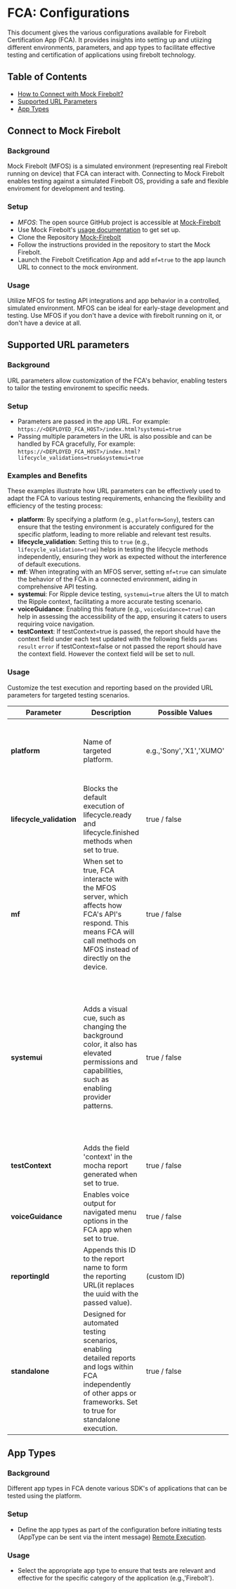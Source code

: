 # FCA: Configurations

This document gives the various configurations available for Firebolt Certification App (FCA). It provides insights into setting up and utiizing different environments, parameters, and app types to facilitate effective testing and certification of applications using firebolt technology. 


## Table of Contents

- [How to Connect with Mock Firebolt?](#connect-to-mock-firebolt)
- [Supported URL Parameters](#supported-url-parameters)
- [App Types](#app-types)

## Connect to Mock Firebolt

### Background

Mock Firebolt (MFOS) is a simulated environment (representing real Firebolt running on device) that FCA can interact with.
Connecting to Mock Firebolt enables testing against a simulated Firebolt OS, providing a safe and flexible enviroment for development and testing.

### Setup

- *MFOS*: The open source GitHub project is accessible at [Mock-Firebolt](https://github.com/rdkcentral/mock-firebolt)
- Use Mock Firebolt's [usage documentation](https://github.com/rdkcentral/mock-firebolt#usage-local) to get set up. 
- Clone the Repository [Mock-Firebolt](https://github.com/rdkcentral/mock-firebolt)
- Follow the instructions provided in the repository to start the Mock Firebolt.
- Launch the Firebolt Cretification App and add `mf=true` to the app launch URL to connect to the mock environment.

### Usage

Utilize MFOS for testing API integrations and app behavior in a controlled, simulated environment. MFOS can be ideal for early-stage development and testing.
Use MFOS if you don't have a device with firebolt running on it, or don't have a device at all.


## Supported URL parameters


### Background

URL parameters allow customization of the FCA's behavior, enabling testers to tailor the testing environemt to specific needs.

### Setup

- Parameters are passed in the app URL. For example:
 `https://<DEPLOYED_FCA_HOST>/index.html?systemui=true`
- Passing multiple parameters in the URL is also possible and can be handled by FCA gracefully, For example:
`https://<DEPLOYED_FCA_HOST>/index.html?lifecycle_validations=true&systemui=true`

### Examples and Benefits

These examples illustrate how URL parameters can be effectively used to adapt the FCA to various testing requirements, enhancing the flexibility and efficiency of the testing process:

- **platform**: By specifying a platform (e.g., `platform=Sony`), testers can ensure that the testing environment is accurately configured for the specific platform, leading to more reliable and relevant test results.
- **lifecycle_validation**: Setting this to `true` (e.g., `lifecycle_validation=true`) helps in testing the lifecycle methods independently, ensuring they work as expected without the interference of default executions.
- **mf**: When integrating with an MFOS server, setting `mf=true` can simulate the behavior of the FCA in a connected environment, aiding in comprehensive API testing.
- **systemui**: For Ripple device testing, `systemui=true` alters the UI to match the Ripple context, facilitating a more accurate testing scenario.
- **voiceGuidance**: Enabling this feature (e.g., `voiceGuidance=true`) can help in assessing the accessibility of the app, ensuring it caters to users requiring voice navigation.
- **testContext**: If testContext=true is passed, the report should have the context field under each test updated with the following fields `params` `result` `error`
    if testContext=false or not passed the report should have the context field. However the context field will be set to null. 

### Usage

Customize the test execution and reporting based on the provided URL parameters for targeted testing scenarios.

| Parameter            | Description                                                                                                                                                                  | Possible Values           | Notes                                                                                                               |
|----------------------|------------------------------------------------------------------------------------------------------------------------------------------------------------------------------|---------------------------|---------------------------------------------------------------------------------------------------------------------|
| **platform**         | Name of targeted platform.                                                                                                                                                   | e.g.,'Sony','X1','XUMO'           | Clarify which specific platform or operating system the testing is focused on.                                                             |
| **lifecycle_validation** | Blocks the default execution of lifecycle.ready and lifecycle.finished methods when set to true.                                                                             | true / false              | Useful for manually validating lifecycle API's  without automatic execution.                                                                    |
| **mf**               | When set to true, FCA interacte with the MFOS server, which affects how FCA's API's respond. This means FCA will call methods on MFOS instead of directly on the device.                                                                                                   | true / false              | Enables testing of FCA's integration with MFOS; especially relevant for verifying API responses in different setups.                                                                      |
| **systemui**         | Adds a visual cue, such as changing the background color, it also has elevated permissions and capabilities, such as enabling provider patterns.                                                | true / false              | This mode activates unique visual cues (like color changes and a launch button), special provider patterns only available in systemui, and elevates permissions for a more comprehensive testing experience in Ripple environments.                                                       |
| **testContext**      | Adds the field 'context' in the mocha report generated when set to true.                                                                                                     | true / false              | Useful for including additional context in test reports.                                                             |
| **voiceGuidance**    | Enables voice output for navigated menu options in the FCA app when set to true.                                                                                             | true / false              | Enhances accessibility by providing voice guidance for menu navigation.                                              |
| **reportingId**      | Appends this ID to the report name to form the reporting URL(it replaces the uuid with the passed value).                                                                                                                | (custom ID)               | Customize the report name for easier identification and tracking.                                                    |
| **standalone**       | Designed for automated testing scenarios, enabling detailed reports and logs within FCA independently of other apps or frameworks. Set to true for standalone execution.     | true / false              | [Standalone execution guide](https://github.com/rdkcentral/firebolt-certification-app/blob/FIRECERT-1500/docs/IntentReader.md#standalone) Essential for tests requiring independence from other apps or frameworks, with detailed reporting and logging needs.|

## App Types

### Background

Different app types in FCA denote various SDK's of applications that can be tested using the platform. 

### Setup

- Define the app types as part of the configuration before initiating tests (AppType can be sent via the intent message) [Remote Execution](https://github.com/rdkcentral/firebolt-certification-app/blob/docs/Execution.md#remotely).

### Usage

- Select the appropriate app type to ensure that tests are relevant and effective for the specific category of the application (e.g.,'Firebolt').
